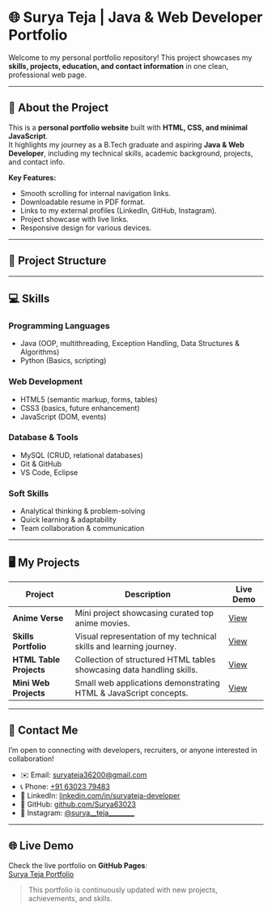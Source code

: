 # 🌐 Surya Teja | Java & Web Developer Portfolio

Welcome to my personal portfolio repository! This project showcases my **skills, projects, education, and contact information** in one clean, professional web page.

---

## 🚀 About the Project

This is a **personal portfolio website** built with **HTML, CSS, and minimal JavaScript**.  
It highlights my journey as a B.Tech graduate and aspiring **Java & Web Developer**, including my technical skills, academic background, projects, and contact info.

**Key Features:**

- Smooth scrolling for internal navigation links.
- Downloadable resume in PDF format.
- Links to my external profiles (LinkedIn, GitHub, Instagram).
- Project showcase with live links.
- Responsive design for various devices.

---

## 📂 Project Structure


---

## 💻 Skills

### Programming Languages
- Java (OOP, multithreading, Exception Handling, Data Structures & Algorithms)
- Python (Basics, scripting)

### Web Development
- HTML5 (semantic markup, forms, tables)
- CSS3 (basics, future enhancement)
- JavaScript (DOM, events)

### Database & Tools
- MySQL (CRUD, relational databases)
- Git & GitHub
- VS Code, Eclipse

### Soft Skills
- Analytical thinking & problem-solving
- Quick learning & adaptability
- Team collaboration & communication

---

## 🖥️ My Projects

| Project | Description | Live Demo |
|---------|-------------|-----------|
| **Anime Verse** | Mini project showcasing curated top anime movies. | [View](https://surya63023.github.io/first-html-anime-movie-verse/) |
| **Skills Portfolio** | Visual representation of my technical skills and learning journey. | [View](https://surya63023.github.io/second-html-skills-portfolio/) |
| **HTML Table Projects** | Collection of structured HTML tables showcasing data handling skills. | [View](http://127.0.0.1:5500/HTML%20Tables/index.html) |
| **Mini Web Projects** | Small web applications demonstrating HTML & JavaScript concepts. | [View](http://127.0.0.1:5500/Hyper%20Links/index.html) |

---

## 📧 Contact Me

I’m open to connecting with developers, recruiters, or anyone interested in collaboration!  

- ✉️ Email: [suryateja36200@gmail.com](mailto:suryateja36200@gmail.com)  
- 📞 Phone: [+91 63023 79483](tel:+916302379483)  
- 💼 LinkedIn: [linkedin.com/in/suryateja-developer](https://www.linkedin.com/in/suryateja-developer)  
- 🔗 GitHub: [github.com/Surya63023](https://github.com/Surya63023)  
- 📸 Instagram: [@surya__teja________](https://www.instagram.com/surya__teja________/)

---

## 🌐 Live Demo

Check the live portfolio on **GitHub Pages**:  
[Surya Teja Portfolio](https://surya63023.github.io/fourth--html--personal-portfolio/)

> This portfolio is continuously updated with new projects, achievements, and skills.
